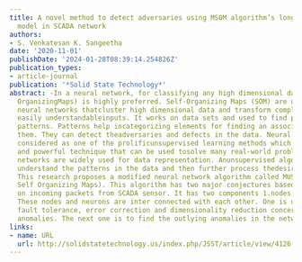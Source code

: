 ```yaml
---
title: A novel method to detect adversaries using MSOM algorithm’s longitudinal conjecture
  model in SCADA network
authors:
- S. Venkatesan K. Sangeetha
date: '2020-11-01'
publishDate: '2024-01-28T08:39:14.254826Z'
publication_types:
- article-journal
publication: '*Solid State Technology*'
abstract: -In a neural network, for classifying any high dimensional data, SOM (Self
  OrganizingMaps) is highly preferred. Self-Organizing Maps (SOM) are unsupervised
  neural networks thatcluster high dimensional data and transform complex inputs into
  easily understandableinputs. It works on data sets and used to find previously unknown
  patterns. Patterns help incategorizing elements for finding an association between
  them. They can detect theadversaries and defects in the data. Neural networks are
  considered as one of the prolificunsupervised learning methods which are a fast,
  and powerful technique that can be used tosolve many real-world problems. These
  networks are widely used for data representation. Anunsupervised algorithm has to
  understand the patterns in the data and then further process thedesired output.
  This research proposes a modified neural network algorithm called MUSOM(mutated
  Self Organizing Maps). This algorithm has two major conjectures based on attacker’sresponse
  on incoming packets from SCADA sensor. It has two components 1.nodes and2.neurons.
  These nodes and neurons are inter connected with each other. One is used toaccomplish
  fault tolerance, error correction and dimensionality reduction concerning theunknown
  anomalies. The next one is to find the outlying anomalies in the network
links:
- name: URL
  url: http://solidstatetechnology.us/index.php/JSST/article/view/4126
---
```


